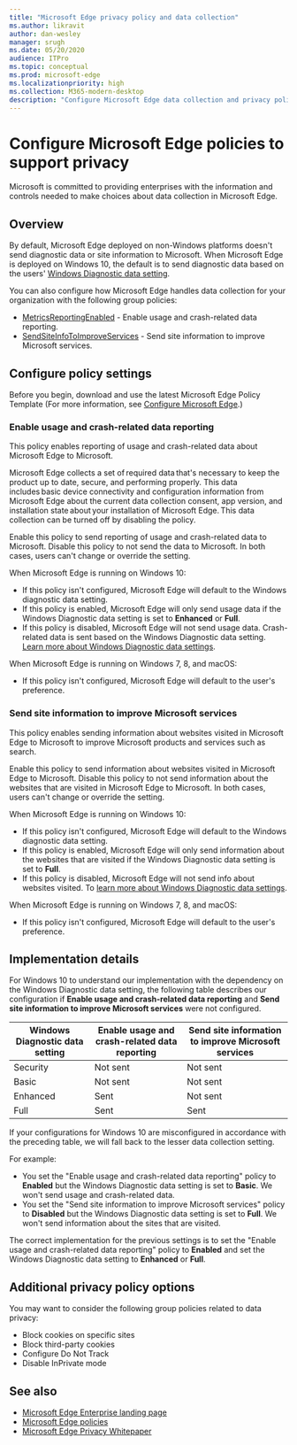 ```yaml
---
title: "Microsoft Edge privacy policy and data collection"
ms.author: likravit
author: dan-wesley
manager: srugh
ms.date: 05/20/2020
audience: ITPro
ms.topic: conceptual
ms.prod: microsoft-edge
ms.localizationpriority: high
ms.collection: M365-modern-desktop
description: "Configure Microsoft Edge data collection and privacy policy"
---
```


# Configure Microsoft Edge policies to support privacy

Microsoft is committed to providing enterprises with the information and controls needed to make choices about data collection in Microsoft Edge.

## Overview

By default, Microsoft Edge deployed on non-Windows platforms doesn't send diagnostic data or site information to Microsoft. When Microsoft Edge is deployed on Windows 10, the default is to send diagnostic data based on the users' [Windows Diagnostic data setting](https://go.microsoft.com/fwlink/?linkid=2099569).

You can also configure how Microsoft Edge handles data collection for your organization with the following group policies:

- [MetricsReportingEnabled](https://docs.microsoft.com/DeployEdge/microsoft-edge-policies#metricsreportingenabled) - Enable usage and crash-related data reporting.
- [SendSiteInfoToImproveServices](https://docs.microsoft.com/DeployEdge/microsoft-edge-policies#sendsiteinfotoimproveservices) - Send site information to improve Microsoft services.

## Configure policy settings

Before you begin, download and use the latest Microsoft Edge Policy Template (For more information, see [Configure Microsoft Edge](configure-microsoft-edge.md).)

### Enable usage and crash-related data reporting

This policy enables reporting of usage and crash-related data about Microsoft Edge to Microsoft.

Microsoft Edge collects a set of required data that's necessary to keep the product up to date, secure, and performing properly. This data includes basic device connectivity and configuration information from Microsoft Edge about the current data collection consent, app version, and installation state about your installation of Microsoft Edge. This data collection can be turned off by disabling the policy.

Enable this policy to send reporting of usage and crash-related data to Microsoft. Disable this policy to not send the data to Microsoft. In both cases, users can't change or override the setting.

When Microsoft Edge is running on Windows 10:

- If this policy isn't configured, Microsoft Edge will default to the Windows diagnostic data setting.
- If this policy is enabled, Microsoft Edge will only send usage data if the Windows Diagnostic data setting is set to **Enhanced** or **Full**.
- If this policy is disabled, Microsoft Edge will not send usage data. Crash-related data is sent based on the Windows Diagnostic data setting. [Learn more about Windows Diagnostic data settings](https://go.microsoft.com/fwlink/?linkid=2099569).

When Microsoft Edge is running on Windows 7, 8, and macOS:

- If this policy isn't configured, Microsoft Edge will default to the user's preference.

### Send site information to improve Microsoft services

This policy enables sending information about websites visited in Microsoft Edge to Microsoft to improve Microsoft products and services such as search.

Enable this policy to send information about websites visited in Microsoft Edge to Microsoft. Disable this policy to not send information about the websites that are visited in Microsoft Edge to Microsoft. In both cases, users can't change or override the setting.

When Microsoft Edge is running on Windows 10:

- If this policy isn't configured, Microsoft Edge will default to the Windows diagnostic data setting.
- If this policy is enabled, Microsoft Edge will only send information about the websites that are visited if the Windows Diagnostic data setting is set to **Full**.
- If this policy is disabled, Microsoft Edge will not send info about websites visited. To [learn more about Windows Diagnostic data settings](https://go.microsoft.com/fwlink/?linkid=2099569).

When Microsoft Edge is running on Windows 7, 8, and macOS:

- If this policy isn't configured, Microsoft Edge will default to the user's preference.

## Implementation details

For Windows 10 to understand our implementation with the dependency on the Windows Diagnostic data setting, the following table describes our configuration if **Enable usage and crash-related data reporting** and **Send site information to improve Microsoft services** were not configured.

| Windows Diagnostic data setting | Enable usage and crash-related data reporting | Send site information to improve Microsoft services |
|---------------------------------|-----------------------------------------------|-----------------------------------------------------|
| Security                        | Not sent                                      | Not sent                                            |
| Basic                           | Not sent                                      | Not sent                                            |
| Enhanced                        | Sent                                          | Not sent                                            |
| Full                            | Sent                                          | Sent                                                |

If your configurations for Windows 10 are misconfigured in accordance with the preceding table, we will fall back to the lesser data collection setting.

For example:

- You set the "Enable usage and crash-related data reporting" policy to **Enabled** but the Windows Diagnostic data setting is set to **Basic**. We won't send usage and crash-related data.
- You set the "Send site information to improve Microsoft services" policy to **Disabled** but the Windows Diagnostic data setting is set to **Full**. We won't send information about the sites that are visited.

The correct implementation for the previous settings is to set the "Enable usage and crash-related data reporting" policy to **Enabled** and set the Windows Diagnostic data setting to **Enhanced** or **Full**.

## Additional privacy policy options

You may want to consider the following group policies related to data privacy:

- Block cookies on specific sites
- Block third-party cookies
- Configure Do Not Track
- Disable InPrivate mode

## See also

- [Microsoft Edge Enterprise landing page](https://aka.ms/EdgeEnterprise)
- [Microsoft Edge policies](microsoft-edge-policies.md)
- [Microsoft Edge Privacy Whitepaper](https://docs.microsoft.com/microsoft-edge/privacy-whitepaper)
